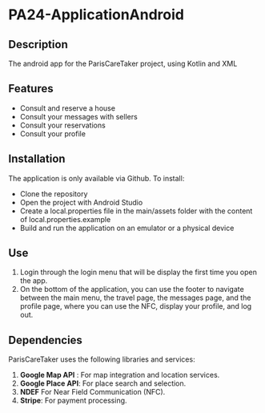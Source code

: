 # PA24-ApplicationAndroid

## Description

The android app for the ParisCareTaker project, using Kotlin and XML

## Features

- Consult and reserve a house
- Consult your messages with sellers
- Consult your reservations
- Consult your profile

## Installation

The application is only available via Github. To install:
- Clone the repository
- Open the project with Android Studio
- Create a local.properties file in the main/assets folder with the content of local.properties.example
- Build and run the application on an emulator or a physical device

## Use

1. Login through the login menu that will be display the first time you open the app.
2. On the bottom of the application, you can use the footer to navigate between the main menu, the travel page, the messages page, and the profile page, where you can use the NFC, display your profile, and log out.

## Dependencies

ParisCareTaker uses the following libraries and services:

1. **Google Map API** : For map integration and location services.
2. **Google Place API**: For place search and selection.
3. **NDEF** For Near Field Communication (NFC).
4. **Stripe**: For payment processing.

